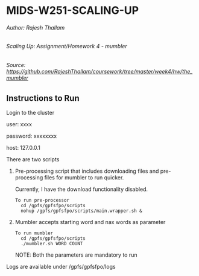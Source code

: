 # MIDS-W251-SCALING-UP

###### Author: Rajesh Thallam
###### Scaling Up: Assignment/Homework 4 - mumbler
###### Source: https://github.com/RajeshThallam/coursework/tree/master/week4/hw/the_mumbler 

## Instructions to Run
Login to the cluster

user: xxxx

password: xxxxxxxx

host: 127.0.0.1

There are two scripts

1. Pre-processing script that includes downloading files and pre-processing files for mumbler to run quicker.

   Currently, I have the download functionality disabled.

    ```
    To run pre-processor
      cd /gpfs/gpfsfpo/scripts
      nohup /gpfs/gpfsfpo/scripts/main.wrapper.sh &
    ```

2. Mumbler accepts starting word and nax words as parameter

    ```
    To run mumbler
      cd /gpfs/gpfsfpo/scripts
      ./mumbler.sh WORD COUNT
    ```     

   NOTE: Both the parameters are mandatory to run

Logs are available under /gpfs/gpfsfpo/logs